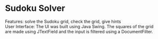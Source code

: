 # Sudoku Solver
Features: solve the Sudoku grid, check the grid, give hints  
User Interface: The UI was built using Java Swing. The squares of the grid are made using JTextField and the input is filtered using a DocumentFilter. 
